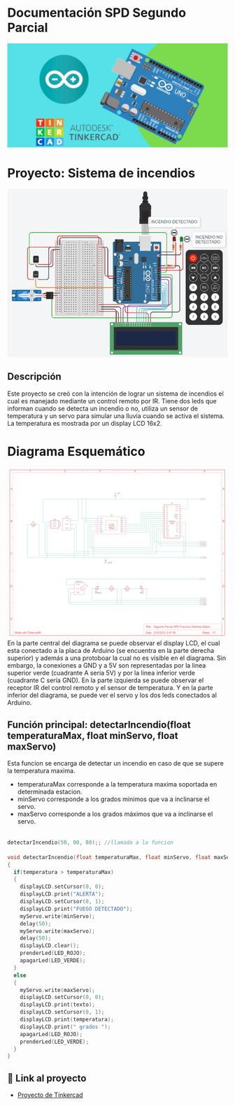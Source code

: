 # Documentación SPD Segundo Parcial
![Tinkercad](TinkercadArduino2.png)

# Proyecto: Sistema de incendios
![sistema](sistema.png)

## Descripción
Este proyecto se creó con la intención de lograr un sistema de incendios el cual es manejado mediante un control remoto por IR. Tiene dos leds que informan cuando se detecta un incendio o no, utiliza un sensor de temperatura y un servo para simular una lluvia cuando se activa el sistema. La temperatura es mostrada por un display LCD 16x2.

# Diagrama Esquemático
![diagrama_esquematico](diagrama.png)
En la parte central del diagrama se puede observar el display LCD, el cual esta conectado a la placa de Arduino (se encuentra en la parte derecha superior) y además a una protoboar la cual no es visible en el diagrama. Sin embargo, la conexiones a GND y a 5V son representadas por la linea superior verde (cuadrante A sería 5V) y por la linea inferior verde (cuadrante C sería GND).
En la parte izquierda se puede observar el receptor IR del control remoto y el sensor de temperatura. Y en la parte inferior del diagrama, se puede ver el servo y los dos leds conectados al Arduino.

## Función principal: detectarIncendio(float temperaturaMax, float minServo, float maxServo)
Esta funcion se encarga de detectar un incendio en caso de que se supere la temperatura maxima.
- temperaturaMax corresponde a la temperatura maxima soportada en determinada estacion. 
- minServo corresponde a los grados mínimos que va a inclinarse el servo. 
- maxServo corresponde a los grados máximos que va a inclinarse el servo.

~~~ C (lenguaje en el que esta escrito)

detectarIncendio(50, 00, 80);; //llamada a la funcion

void detectarIncendio(float temperaturaMax, float minServo, float maxServo)
{
  if(temperatura > temperaturaMax)
  {
    displayLCD.setCursor(0, 0);
    displayLCD.print("ALERTA");
    displayLCD.setCursor(0, 1);
    displayLCD.print("FUEGO DETECTADO");
    myServo.write(minServo);
    delay(50);
    myServo.write(maxServo);
    delay(50);
    displayLCD.clear();
    prenderLed(LED_ROJO);
    apagarLed(LED_VERDE);
  }
  else
  {
    myServo.write(maxServo);
    displayLCD.setCursor(0, 0);
    displayLCD.print(texto);
    displayLCD.setCursor(0, 1);
    displayLCD.print(temperatura);
    displayLCD.print(" grados ");
    apagarLed(LED_ROJO);
    prenderLed(LED_VERDE);
  }
}
~~~
## :robot: Link al proyecto
- [Proyecto de Tinkercad](https://www.tinkercad.com/things/bJ1peZzM5zt?sharecode=nKyDBgnBMSHgbgtATDvAolkOi3ba2YfakPWUEIFKiww)
